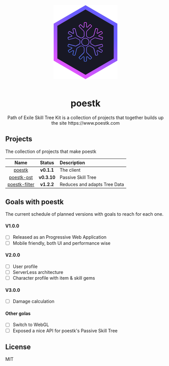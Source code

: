<div align="center">
  <a href="https://www.poestk.com">
    <img width="200" heigth="200" src="https://github.com/EmilNordling/poestk/blob/master/client/public/icons/logo.svg">
  </a>
  <br>
  <br>
  
  <h1>poestk</h1>
  <p>
  Path of Exile Skill Tree Kit is a collection of projects that together builds up the site https://www.poestk.com
  <p>
</div>

## Projects
The collection of projects that make poestk

|Name|Status|Description|
|:--:|:----:|:----------|
|<a href="https://github.com/EmilNordling/poestk/tree/master/client">poestk|**v0.1.1**|The client
|<a href="https://github.com/EmilNordling/poestk/tree/master/pst">poestk-pst|**v0.3.10**|Passive Skill Tree
|<a href="https://github.com/EmilNordling/poestk/tree/master/filter">poestk-filter|**v1.2.2**|Reduces and adapts Tree Data

## Goals with poestk
The current schedule of planned versions with goals to reach for each one.

#### V1.0.0
- [ ] Released as an Progressive Web Application
- [ ] Mobile friendly, both UI and performance wise

#### V2.0.0
- [ ] User profile
- [ ] ServerLess architecture
- [ ] Character profile with item & skill gems

#### V3.0.0
- [ ] Damage calculation

#### Other golas
- [ ] Switch to WebGL
- [ ] Exposed a nice API for poestk's Passive Skill Tree

## License
MIT
